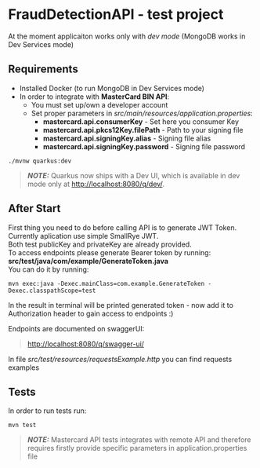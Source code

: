 # FraudDetectionAPI - test project

At the moment applicaiton works only with *dev mode* (MongoDB works in Dev Services mode)

## Requirements

- Installed Docker (to run MongoDB in Dev Services mode)
- In order to integrate with **MasterCard BIN API**:
    - You must set up/own a developer account
    - Set proper parameters in _src/main/resources/application.properties_:
        - **mastercard.api.consumerKey** - Set here you consumer Key
        - **mastercard.api.pkcs12Key.filePath** - Path to your signing file
        - **mastercard.api.signingKey.alias** - Signing file alias
        - **mastercard.api.signingKey.password** - Signing file password

```shell script
./mvnw quarkus:dev
```

> **_NOTE:_**  Quarkus now ships with a Dev UI, which is available in dev mode only at <http://localhost:8080/q/dev/>.

## After Start

First thing you need to do before calling API is to generate JWT Token.
Currently aplication use simple SmallRye JWT.<br>
Both test publicKey and privateKey are already provided.<br>
To access endpoints please generate Bearer token by running:<br>
**src/test/java/com/example/GenerateToken.java**<br>
You can do it by running:<br>

```shell script
mvn exec:java -Dexec.mainClass=com.example.GenerateToken -Dexec.classpathScope=test
```

In the result in terminal will be printed generated token - now add it to Authorization header to gain access to
endpoints :)

Endpoints are documented on swaggerUI:

> <http://localhost:8080/q/swagger-ui/>

In file *src/test/resources/requestsExample.http* you can find requests examples

## Tests

In order to run tests run:

```shell script
mvn test
```

> **_NOTE:_**  Mastercard API tests integrates with remote API and therefore requires firstly provide specific
> parameters in application.properties file
